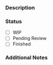 <!-- 
Please review the following before submitting a PR:
osu!'s Article Styling Criteria: https://osu.ppy.sh/help/wiki/Article_Styling_Criteria
--->

<!-- Please remove the comments once you have formulated your Pull Request Message -->

### Description

<!-- Promptly explain what does this PR do. A summary of what you changed is nice -->

### Status

- [ ] WIP
- [ ] Pending Review
- [ ] Finished

### Additional Notes 

<!--
Protip: If you have any issues that is in relation to this PR, you can reference the
issue ID and add either "resolves" or "closes" before the issue ID here.
eg: this resolves #20
-->
